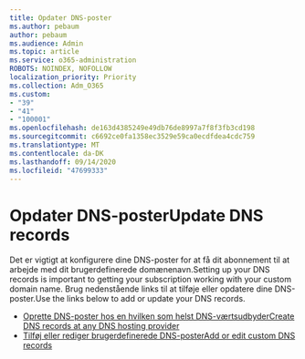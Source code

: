 ```yaml
---
title: Opdater DNS-poster
ms.author: pebaum
author: pebaum
ms.audience: Admin
ms.topic: article
ms.service: o365-administration
ROBOTS: NOINDEX, NOFOLLOW
localization_priority: Priority
ms.collection: Adm_O365
ms.custom:
- "39"
- "41"
- "100001"
ms.openlocfilehash: de163d4385249e49db76de8997a7f8f3fb3cd198
ms.sourcegitcommit: c6692ce0fa1358ec3529e59ca0ecdfdea4cdc759
ms.translationtype: MT
ms.contentlocale: da-DK
ms.lasthandoff: 09/14/2020
ms.locfileid: "47699333"
---
```

# <a name="update-dns-records"></a><span data-ttu-id="d2abf-102">Opdater DNS-poster</span><span class="sxs-lookup"><span data-stu-id="d2abf-102">Update DNS records</span></span>

<span data-ttu-id="d2abf-103">Det er vigtigt at konfigurere dine DNS-poster for at få dit abonnement til at arbejde med dit brugerdefinerede domænenavn.</span><span class="sxs-lookup"><span data-stu-id="d2abf-103">Setting up your DNS records is important to getting your subscription working with your custom domain name.</span></span> <span data-ttu-id="d2abf-104">Brug nedenstående links til at tilføje eller opdatere dine DNS-poster.</span><span class="sxs-lookup"><span data-stu-id="d2abf-104">Use the links below to add or update your DNS records.</span></span>
  
- [<span data-ttu-id="d2abf-105">Oprette DNS-poster hos en hvilken som helst DNS-værtsudbyder</span><span class="sxs-lookup"><span data-stu-id="d2abf-105">Create DNS records at any DNS hosting provider</span></span>](https://docs.microsoft.com/microsoft-365/admin/get-help-with-domains/create-dns-records-at-any-dns-hosting-provider)  
- [<span data-ttu-id="d2abf-106">Tilføj eller rediger brugerdefinerede DNS-poster</span><span class="sxs-lookup"><span data-stu-id="d2abf-106">Add or edit custom DNS records</span></span>](https://docs.microsoft.com/microsoft-365/admin/dns/add-or-edit-custom-dns-records)